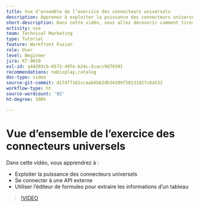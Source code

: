 ```yaml
---
title: Vue d’ensemble de l’exercice des connecteurs universels
description: Apprenez à exploiter la puissance des connecteurs universels, à vous connecter à une API externe et à extraire des informations d’un tableau, le tout dans  [!DNL Adobe Workfront Fusion].
short-description: Dans cette vidéo, vous allez découvrir comment tirer parti de la puissance des connecteurs universels, vous connecter à une API externe et utiliser l’éditeur de formule pour extraire des informations d’un tableau.
activity: use
team: Technical Marketing
type: Tutorial
feature: Workfront Fusion
role: User
level: Beginner
jira: KT-9010
exl-id: a44d93cb-6572-497e-b24c-5cacc9d79391
recommendations: noDisplay,catalog
doc-type: video
source-git-commit: d17df7162ccaab6b62db34209f50131927c0a532
workflow-type: ht
source-wordcount: '92'
ht-degree: 100%

---
```


# Vue d’ensemble de l’exercice des connecteurs universels

Dans cette vidéo, vous apprendrez à :

* Exploiter la puissance des connecteurs universels
* Se connecter à une API externe
* Utiliser l’éditeur de formules pour extraire les informations d’un tableau

>[!VIDEO](https://video.tv.adobe.com/v/3416541/?quality=12&learn=on&enablevpops&captions=fre_fr)
